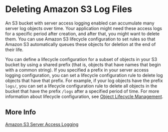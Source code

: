 # Deleting Amazon S3 Log Files<a name="deleting-log-files-lifecycle"></a>

An S3 bucket with server access logging enabled can accumulate many server log objects over time\. Your application might need these access logs for a specific period after creation, and after that, you might want to delete them\. You can use Amazon S3 lifecycle configuration to set rules so that Amazon S3 automatically queues these objects for deletion at the end of their life\. 

You can define a lifecycle configuration for a subset of objects in your S3 bucket by using a shared prefix \(that is, objects that have names that begin with a common string\)\. If you specified a prefix in your server access logging configuration, you can set a lifecycle configuration rule to delete log objects that have that prefix\. For example, if your log objects have the prefix `logs/`, you can set a lifecycle configuration rule to delete all objects in the bucket that have the prefix `/logs` after a specified period of time\. For more information about lifecycle configuration, see [Object Lifecycle Management](object-lifecycle-mgmt.md)\.

## More Info<a name="deleting-log-files-lifecycle-more-info"></a>

[Amazon S3 Server Access Logging](ServerLogs.md)